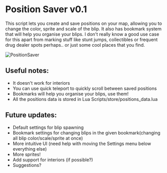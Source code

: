 # Position Saver v0.1

This script lets you create and save positions on your map, allowing you to change the color, sprite and scale of the blip. It also has bookmark system that will help you organise your blips. I don't really know a good use case for this apart from marking stuff like stunt jumps, collectibles or frequent drug dealer spots perhaps.. or just some cool places that you find.

![PositionSaver](https://user-images.githubusercontent.com/129829409/236411921-c63c0ab0-4864-432f-8c8b-941bbbc452b7.png)

## Useful notes:
- It doesn't work for interiors
- You can use quick teleport to quickly scroll between saved positions
- Bookmarks will help you organise your blips, use them!
- All the positions data is stored in Lua Scripts/store/positions_data.lua 

## Future updates:
- Default settings for blip spawning
- Bookmark settings for changing blips in the given bookmark(changing all blip color/scale/sprite at once)
- More intuitive UI (need help with moving the Settings menu below everything else)
- More sprites!
- Add support for interiors (if possible?)
- Suggestions?
